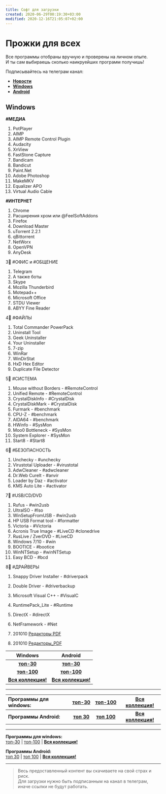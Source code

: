 ```yaml
---
title: Софт для загрузки
created: 2020-06-29T00:19:30+03:00
modified: 2020-12-16T21:05:07+02:00
---
```


# Прожки для всех  

Все программы отобраны вручную и проверены на личном опыте.   
И ты сам выбираешь сколько наикруейших программ получишь!  

Подписывайтесь на телеграм канал:  
- [**Новости**](https://t.me/feelSoft)  
- [**Windows**](https://t.me/feelSoftWin)  
- [**Android**](https://t.me/feelSoftAn)  


## Windows

**#МЕДИА**
1. PotPlayer
1. AIMP
1. AIMP Remote Control Plugin
1. Audacity
1. XnView
1. FastStone Capture
1. Bandicam
1. Bandicut
1. Paint.Net
1. Adobe Photoshop
1. MakeMKV
1. Equalizer APO
1. Virtual Audio Cable

**#ИНТЕРНЕТ**
1. Chrome
1. Расширения хром
или @FeelSoftAddons
1. Firefox
1. Download Master
1. uTorrent 2.2.1
1. qBittorrent
1. NetWorx
1. OpenVPN
1. AnyDesk

3⃣ #ОФИС и #ОБЩЕНИЕ 
1. Telegram
1. А также боты
1. Skype
1. Mozilla Thunderbird
1. Motepad++
1. Microsoft Office
1. STDU Viewer
1. ABYY Fine Reader

4⃣ #ФАЙЛЫ 
1. Total Commander PowerPack
1. Uninstall Tool
1. Geek Uninstaller
1. Your Uninstaller
1. 7-zip
1. WinRar
1. WinDirStat
1. HxD Hex Editor
1. Duplicate File Detector

5⃣ #СИСТЕМА 
1. Mouse without Borders - #RemoteControl
1. Unified Remote - #RemoteControl
1. CrystalDiskInfo - #CrystalDisk
1. CrystalDiskMark - #CrystalDisk
1. Furmark - #benchmark
1. CPU-Z - #benchmark
1. AIDA64 - #benchmark
1. HWinfo - #SysMon
1. Moo0 Bottleneck - #SysMon
1. System Explorer - #SysMon
1. Start8 - #Start8

6⃣ #БЕЗОПАСНОСТЬ 
1. Unchecky - #unchecky
1. Virustotal Uploader - #virustotal
1. AdwCleaner - #adwcleaner
1. Dr.Web CureIt - #anvir
1. Loader by Daz - #activator
1. KMS Auto Lite - #activator

7⃣ #USB/CD/DVD
1. Rufus - #win2usb
1. UltraISO - #Iso
1. WinSetupFromUSB - #win2usb
1. HP USB Format tool - #formatter
1. Victoria - #Victoria
1. Acronis True Image - #LiveCD #clonedrive
1. RusLive / ZverDVD - #LiveCD
1. Windows 7/10 - #win
1. BOOTICE - #bootice
1. WinNTSetup - #winNTSetup
1. Easy BCD - #bcd

8⃣ #ДРАЙВЕРЫ 
1. Snappy Driver Installer - #driverpack
1. Double Driver - #driverbackup
1. Microsoft Visual C++ - #VisualC
1. RuntimePack_Lite - #Runtime
1. DirectX - #directX
1. NetFramework - #Net


1. 201010 [Редакторы PDF](./201010_Редакторы_PDF.md)
1. 201010 [Редакторы_PDF](./201010_Редакторы_PDF.md)


Windows | Android
:-:|:-:
 [**топ-30**](soft30.md) | [**топ-30**](soft30.md) 
[**топ-100**](soft100.md) | [**топ-100**](soft100.md)
[**Вся коллекция!**](../donate.md) | [**Вся коллекция!**](../donate.md)

***

**Программы  для windows:** | [**топ-30**](soft30.md) | [**топ-100**](soft100.md) | [**Вся коллекция!**](../donate.md)
:---|:---:|:---:|:---:
**Программы Android:** | [**топ 30**](#a30) | [**топ 100**](#a100) | [**Вся коллекция!**](../donate.md)


***

**Программы  для windows:**    
[топ-30](soft30.md) | [топ-100](soft100.md) | [**Вся коллекция!**](../beta/donate.md)  

**Программы Android:**  
[топ 30](#a30) | [топ 100](#a100) | [**Вся коллекция!**](../beta/donate.md)  



***

> Весь предоставленный контент вы скачиваете на свой страх и риск.  
> Для загрузки нужно быть подписанным на канал в телеграм, иначе ссылки не будут работать.